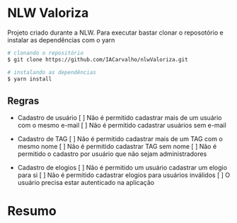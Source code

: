 # NLW Valoriza
Projeto criado durante a NLW. Para executar bastar clonar o reposotório e instalar
as dependências com o yarn
```bash
# clonando o repositório
$ git clone https://github.com/IACarvalho/nlwValoriza.git

# instalando as dependências
$ yarn install
```

## Regras

- Cadastro de usuário
  [ ] Não é permitido cadastrar mais de um usuário com o mesmo e-mail
  [ ] Não é permitido cadastrar usuários sem e-mail

- Cadastro de TAG
  [ ] Não é permitido cadastrar mais de um TAG com o mesmo nome
  [ ] Não é permitido cadastrar TAG sem nome
  [ ] Não é permitido o cadastro por usuário que não sejam administradores

- Cadastro de elogios
  [ ] Não é permitido um usuário cadastrar um elogio para si
  [ ] Não é permitido cadastrar elogios para usuários inválidos
  [ ] O usuário precisa estar autenticado na aplicação
# Resumo
